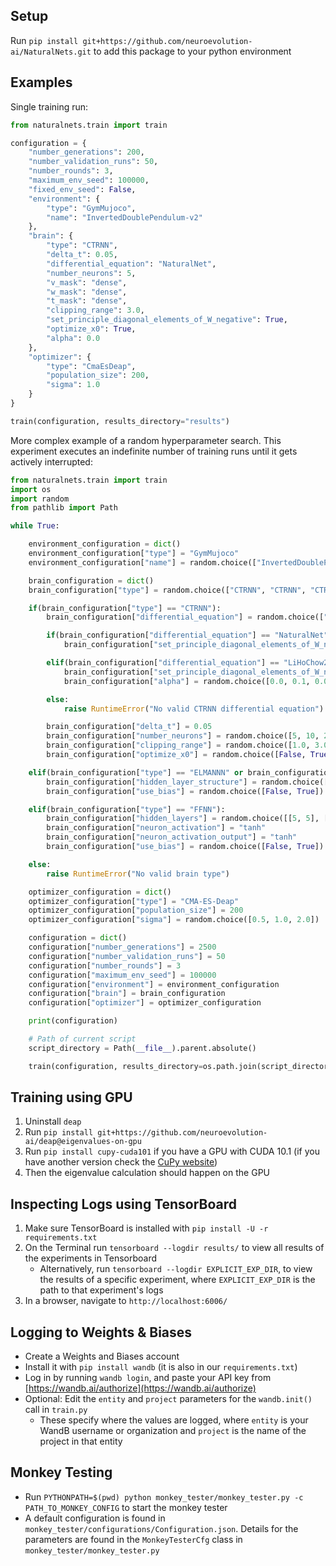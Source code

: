 ## Setup

Run `pip install git+https://github.com/neuroevolution-ai/NaturalNets.git` to add this package to your python environment

## Examples

Single training run:

```python
from naturalnets.train import train

configuration = {
    "number_generations": 200,
    "number_validation_runs": 50,
    "number_rounds": 3,
    "maximum_env_seed": 100000,
    "fixed_env_seed": False,
    "environment": {
        "type": "GymMujoco",
        "name": "InvertedDoublePendulum-v2"
    },
    "brain": {
        "type": "CTRNN",
        "delta_t": 0.05,
        "differential_equation": "NaturalNet",
        "number_neurons": 5,
        "v_mask": "dense",
        "w_mask": "dense",
        "t_mask": "dense",
        "clipping_range": 3.0,
        "set_principle_diagonal_elements_of_W_negative": True,
        "optimize_x0": True,
        "alpha": 0.0
    },
    "optimizer": {
        "type": "CmaEsDeap",
        "population_size": 200,
        "sigma": 1.0
    }
}

train(configuration, results_directory="results")
```

More complex example of a random hyperparameter search. This experiment executes an indefinite number of training runs
until it gets actively interrupted:

```python
from naturalnets.train import train
import os
import random
from pathlib import Path

while True:

    environment_configuration = dict()
    environment_configuration["type"] = "GymMujoco"
    environment_configuration["name"] = random.choice(["InvertedDoublePendulum-v2", "InvertedPendulum-v2", "Reacher-v2", "Swimmer-v2", "Hopper-v2", "Walker2d-v2", "HalfCheetah-v2"])

    brain_configuration = dict()
    brain_configuration["type"] = random.choice(["CTRNN", "CTRNN", "CTRNN", "CTRNN", "ELMANNN", "GRUNN", "LSTMNN", "FFNN"])

    if(brain_configuration["type"] == "CTRNN"):
        brain_configuration["differential_equation"] = random.choice(["NaturalNet", "LiHoChow2005"])

        if(brain_configuration["differential_equation"] == "NaturalNet"):
            brain_configuration["set_principle_diagonal_elements_of_W_negative"] = random.choice([False, True])

        elif(brain_configuration["differential_equation"] == "LiHoChow2005"):
            brain_configuration["set_principle_diagonal_elements_of_W_negative"] = False
            brain_configuration["alpha"] = random.choice([0.0, 0.1, 0.01])

        else:
            raise RuntimeError("No valid CTRNN differential equation")

        brain_configuration["delta_t"] = 0.05
        brain_configuration["number_neurons"] = random.choice([5, 10, 20, 50])
        brain_configuration["clipping_range"] = random.choice([1.0, 3.0, float('inf'), float('inf')])
        brain_configuration["optimize_x0"] = random.choice([False, True])

    elif(brain_configuration["type"] == "ELMANNN" or brain_configuration["type"] == "GRUNN" or brain_configuration["type"] == "LSTMNN"):
        brain_configuration["hidden_layer_structure"] = random.choice([[5], [10], [20], [50]])
        brain_configuration["use_bias"] = random.choice([False, True])

    elif(brain_configuration["type"] == "FFNN"):
        brain_configuration["hidden_layers"] = random.choice([[5, 5], [10, 10], [20, 20], [50, 50]])
        brain_configuration["neuron_activation"] = "tanh"
        brain_configuration["neuron_activation_output"] = "tanh"
        brain_configuration["use_bias"] = random.choice([False, True])

    else:
        raise RuntimeError("No valid brain type")

    optimizer_configuration = dict()
    optimizer_configuration["type"] = "CMA-ES-Deap"
    optimizer_configuration["population_size"] = 200
    optimizer_configuration["sigma"] = random.choice([0.5, 1.0, 2.0])

    configuration = dict()
    configuration["number_generations"] = 2500
    configuration["number_validation_runs"] = 50
    configuration["number_rounds"] = 3
    configuration["maximum_env_seed"] = 100000
    configuration["environment"] = environment_configuration
    configuration["brain"] = brain_configuration
    configuration["optimizer"] = optimizer_configuration

    print(configuration)

    # Path of current script
    script_directory = Path(__file__).parent.absolute()

    train(configuration, results_directory=os.path.join(script_directory, 'Simulation_Results'))
```

## Training using GPU

1. Uninstall `deap`
2. Run `pip install git+https://github.com/neuroevolution-ai/deap@eigenvalues-on-gpu` 
3. Run `pip install cupy-cuda101` if you have a GPU with CUDA 10.1 (if you have another version check the [CuPy website](https://cupy.dev/))
4. Then the eigenvalue calculation should happen on the GPU

## Inspecting Logs using TensorBoard

1. Make sure TensorBoard is installed with `pip install -U -r requirements.txt`
2. On the Terminal run `tensorboard --logdir results/` to view all results of the experiments in Tensorboard
    - Alternatively, run `tensorboard --logdir EXPLICIT_EXP_DIR`, to view the results of a specific experiment,
    where `EXPLICIT_EXP_DIR` is the path to that experiment's logs
3. In a browser, navigate to `http://localhost:6006/`

## Logging to Weights & Biases

- Create a Weights and Biases account
- Install it with `pip install wandb` (it is also in our `requirements.txt`)
- Log in by running `wandb login`, and paste your API key from [https://wandb.ai/authorize](https://wandb.ai/authorize)
- Optional: Edit the `entity` and `project` parameters for the `wandb.init()` call in `train.py`
  - These specify where the values are logged, where `entity` is your WandB username or organization and `project`
  is the name of the project in that entity

## Monkey Testing

- Run `PYTHONPATH=$(pwd) python monkey_tester/monkey_tester.py -c PATH_TO_MONKEY_CONFIG` to start the monkey
tester
- A default configuration is found in `monkey_tester/configurations/Configuration.json`. Details for the parameters
are found in the `MonkeyTesterCfg` class in `monkey_tester/monkey_tester.py`